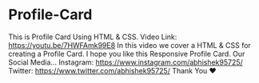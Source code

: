 # Profile-Card
This is Profile Card Using HTML & CSS.
Video Link: https://youtu.be/7HWFAmk99E8
In this video we cover a HTML & CSS for creating a Profile Card. I hope you like this Responsive Profile Card.
Our Social Media...
Instagram: https://www.instagram.com/abhishek95725/
Twitter: https://www.twitter.com/abhishek95725/
Thank You ❤️
